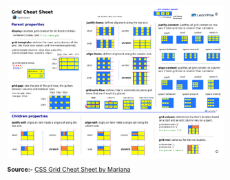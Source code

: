

![](assets/LearnPine_Grid_CheatSheet.png)

<strong>Source:-</strong>  [CSS Grid Cheat Sheet by Mariana](https://dev.to/simonpaix/css-grid-cheat-sheet-2ll8)